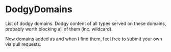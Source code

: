 # DodgyDomains
List of dodgy domains. Dodgy content of all types served on these domains, probably worth blocking all of them (inc. wildcard).

New domains added as and when I find them, feel free to submit your own via pull requests.
